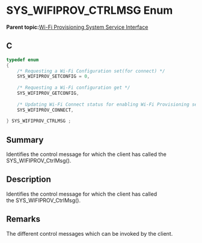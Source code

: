 # SYS\_WIFIPROV\_CTRLMSG Enum

**Parent topic:**[Wi-Fi Provisioning System Service Interface](GUID-EC779F2A-1DDD-4F5A-A648-47DE4498A25F.md)

## C

```c
typedef enum
{
    /* Requesting a Wi-Fi Configuration set(for connect) */
    SYS_WIFIPROV_SETCONFIG = 0,
    
    /* Requesting a Wi-Fi configuration get */
    SYS_WIFIPROV_GETCONFIG,
    
    /* Updating Wi-Fi Connect status for enabling Wi-Fi Provisioning service */
    SYS_WIFIPROV_CONNECT,
    
} SYS_WIFIPROV_CTRLMSG ;

```

## Summary

Identifies the control message for which the client has called the SYS\_WIFIPROV\_CtrlMsg\(\).

## Description

Identifies the control message for which the client has called<br />the SYS\_WIFIPROV\_CtrlMsg\(\).

## Remarks

The different control messages which can be invoked by the client.

